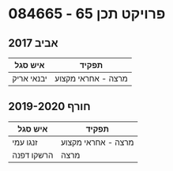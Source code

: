 # 084665 - פרויקט תכן 65

## אביב 2017

| איש סגל | תפקיד |
| ---- | ---- |
| יבנאי אריק | מרצה - אחראי מקצוע |

## חורף 2019-2020

| איש סגל | תפקיד |
| ---- | ---- |
| זנגו עמי | מרצה - אחראי מקצוע |
| הרשקו דפנה | מרצה |

